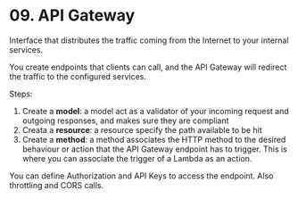 # 09. API Gateway

Interface that distributes the traffic coming from the Internet to your internal services.

You create endpoints that clients can call, and the API Gateway will redirect the traffic to the configured services.

Steps:
1. Create a **model**: a model act as a validator of your incoming request and outgoing responses, and makes sure they are compliant
2. Creata a **resource**: a resource specify the path available to be hit
3. Create a **method**: a method associates the HTTP method to the desired behaviour or action that the API Gateway endpoint has to trigger. This is where you can associate the trigger of a Lambda as an action.

You can define Authorization and API Keys to access the endpoint. Also throttling and CORS calls.